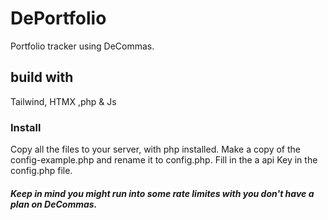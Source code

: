 # DePortfolio
Portfolio tracker using DeCommas.

## build with
Tailwind, HTMX ,php & Js

### Install
Copy all the files to your server, with php installed. Make a copy of the config-example.php and rename it to config.php. Fill in the a api Key in the config.php file.

##### Keep in mind you might run into some rate limites with you don't have a plan on DeCommas.